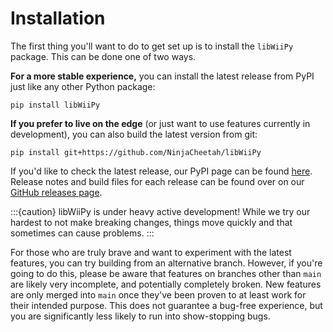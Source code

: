 # Installation
The first thing you'll want to do to get set up is to install the `libWiiPy` package. This can be done one of two ways.

**For a more stable experience,** you can install the latest release from PyPI just like any other Python package:
```shell
pip install libWiiPy
```

**If you prefer to live on the edge** (or just want to use features currently in development), you can also build the latest version from git:
```shell
pip install git+https://github.com/NinjaCheetah/libWiiPy
```

If you'd like to check the latest release, our PyPI page can be found [here](https://pypi.org/project/libWiiPy/). Release notes and build files for each release can be found over on our [GitHub releases page](https://github.com/NinjaCheetah/libWiiPy/releases/latest).

:::{caution}
libWiiPy is under heavy active development! While we try our hardest to not make breaking changes, things move quickly and that sometimes can cause problems.
:::

For those who are truly brave and want to experiment with the latest features, you can try building from an alternative branch. However, if you're going to do this, please be aware that features on branches other than `main` are likely very incomplete, and potentially completely broken. New features are only merged into `main` once they've been proven to at least work for their intended purpose. This does not guarantee a bug-free experience, but you are significantly less likely to run into show-stopping bugs.
